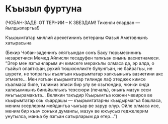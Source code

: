 # Къызыл фуртуна

(ЧОБАН-ЗАДЕ: ОТ ТЕРНИИ – К ЗВЕЗДАМ!
Тикенли ёлардан — йылдызларгъа!) 

Къырымтатар миллий арекетининъ ветераны Фазыл Аметовнынъ хатырасына

(Бекир Чобан-заденинъ элягъындан сонъ Баку тюрьмесининъ незаретчиси Мемед Айлисли тесадуфен тапкъан онынъ васиетнамеси.
“Эгер мен язгъанларым ич кимсеге меракълы олмаса да, эр алда, о гъайып олаяткъан, рухий тюшкюнликте булунгъан, не байрагъы, не шурети, не топрагъы къалгъан къырымтатар халкъынынъ вазиетини акс этмекте…
Мен язгъан къырымтатар тилинде лаф этеджек кимсе къалмаса биле, тилимиз эписи бир улу ве озьгюндир, чюнки онда халкъымнынъ бинъйыллыкъ теэссюри (печаль), онынъ мазун сеси янъгъырамакъта…
Велякин такъдир Къырымгъа юзюни чевирсе ве къырымтатар озь къардашы — къырымтатарны къыдырмагъа башласа, меним эсерлерим мейдангъа чыкъар ве зарур олур.
Ойле олмаса исе, меним бир къач сонъки думанлы, мазун ве юкъусыз геджелерим унутылса, манъа бу язгъан сатырларым да етер…”)

